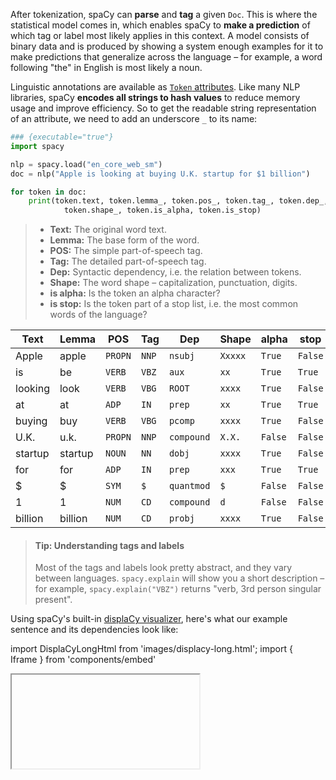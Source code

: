 After tokenization, spaCy can **parse** and **tag** a given `Doc`. This is where
the statistical model comes in, which enables spaCy to **make a prediction** of
which tag or label most likely applies in this context. A model consists of
binary data and is produced by showing a system enough examples for it to make
predictions that generalize across the language – for example, a word following
"the" in English is most likely a noun.

Linguistic annotations are available as
[`Token` attributes](/api/token#attributes). Like many NLP libraries, spaCy
**encodes all strings to hash values** to reduce memory usage and improve
efficiency. So to get the readable string representation of an attribute, we
need to add an underscore `_` to its name:

```python
### {executable="true"}
import spacy

nlp = spacy.load("en_core_web_sm")
doc = nlp("Apple is looking at buying U.K. startup for $1 billion")

for token in doc:
    print(token.text, token.lemma_, token.pos_, token.tag_, token.dep_,
            token.shape_, token.is_alpha, token.is_stop)
```

> - **Text:** The original word text.
> - **Lemma:** The base form of the word.
> - **POS:** The simple part-of-speech tag.
> - **Tag:** The detailed part-of-speech tag.
> - **Dep:** Syntactic dependency, i.e. the relation between tokens.
> - **Shape:** The word shape – capitalization, punctuation, digits.
> - **is alpha:** Is the token an alpha character?
> - **is stop:** Is the token part of a stop list, i.e. the most common words of
>   the language?

| Text    | Lemma   | POS     | Tag   | Dep        | Shape   | alpha   | stop    |
| ------- | ------- | ------- | ----- | ---------- | ------- | ------- | ------- |
| Apple   | apple   | `PROPN` | `NNP` | `nsubj`    | `Xxxxx` | `True`  | `False` |
| is      | be      | `VERB`  | `VBZ` | `aux`      | `xx`    | `True`  | `True`  |
| looking | look    | `VERB`  | `VBG` | `ROOT`     | `xxxx`  | `True`  | `False` |
| at      | at      | `ADP`   | `IN`  | `prep`     | `xx`    | `True`  | `True`  |
| buying  | buy     | `VERB`  | `VBG` | `pcomp`    | `xxxx`  | `True`  | `False` |
| U.K.    | u.k.    | `PROPN` | `NNP` | `compound` | `X.X.`  | `False` | `False` |
| startup | startup | `NOUN`  | `NN`  | `dobj`     | `xxxx`  | `True`  | `False` |
| for     | for     | `ADP`   | `IN`  | `prep`     | `xxx`   | `True`  | `True`  |
| \$      | \$      | `SYM`   | `$`   | `quantmod` | `$`     | `False` | `False` |
| 1       | 1       | `NUM`   | `CD`  | `compound` | `d`     | `False` | `False` |
| billion | billion | `NUM`   | `CD`  | `probj`    | `xxxx`  | `True`  | `False` |

> #### Tip: Understanding tags and labels
>
> Most of the tags and labels look pretty abstract, and they vary between
> languages. `spacy.explain` will show you a short description – for example,
> `spacy.explain("VBZ")` returns "verb, 3rd person singular present".

Using spaCy's built-in [displaCy visualizer](/usage/visualizers), here's what
our example sentence and its dependencies look like:

import DisplaCyLongHtml from 'images/displacy-long.html'; import { Iframe } from
'components/embed'

<Iframe title="displaCy visualization of dependencies and entities" html={DisplaCyLongHtml} height={450} />
